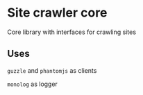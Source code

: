 Site crawler core
====

Core library with interfaces for crawling sites

Uses
----

`guzzle` and `phantomjs` as clients

`monolog` as logger
